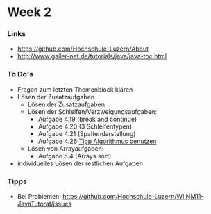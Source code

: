 # Week 2

### Links

* https://github.com/Hochschule-Luzern/About
* http://www.gailer-net.de/tutorials/java/java-toc.html

### To Do's
* Fragen zum letzten Themenblock klären
* Lösen der Zusatzaufgaben
	* Lösen der Zusatzaufgaben
	* Lösen der Schleifen/Verzweigungsaufgaben:
		* Aufgabe 4.19 (break and continue)
		* Aufgabe 4.20 (3 Schleifentypen)
		* Aufgabe 4.21 (Spaltendarstellung)
		* Aufgabe 4.26 [Tipp Algorithmus benutzen](http://wiki.freitagsrunde.org/Javakurs/%C3%9Cbungsaufgaben/Quersumme/Musterloesung)
	* Lösen von Arrayaufgaben:
		* Aufgabe 5.4 (Arrays.sort)
* individuelles Lösen der restlichen Aufgaben

### Tipps

* Bei Problemen: https://github.com/Hochschule-Luzern/WIINM11-JavaTutorat/issues
